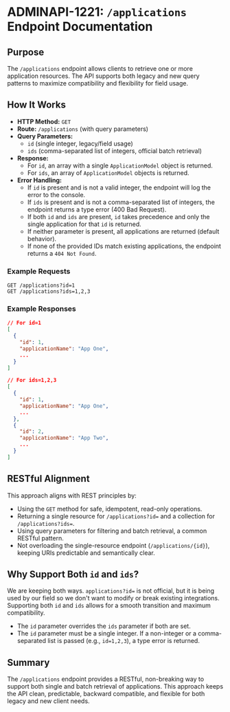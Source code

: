 # ADMINAPI-1221: `/applications` Endpoint Documentation

## Purpose

The `/applications` endpoint allows clients to retrieve one or more application resources. The API supports both legacy and new query patterns to maximize compatibility and flexibility for field usage.

## How It Works

* **HTTP Method:** `GET`
* **Route:** `/applications` (with query parameters)
* **Query Parameters:**
  * `id` (single integer, legacy/field usage)
  * `ids` (comma-separated list of integers, official batch retrieval)
* **Response:**
  * For `id`, an array with a single `ApplicationModel` object is returned.
  * For `ids`, an array of `ApplicationModel` objects is returned.
* **Error Handling:**
  * If `id` is present and is not a valid integer, the endpoint will log the error to the console.
  * If `ids` is present and is not a comma-separated list of integers, the endpoint returns a type error (400 Bad Request).
  * If both `id` and `ids` are present, `id` takes precedence and only the single application for that `id` is returned.
  * If neither parameter is present, all applications are returned (default behavior).
  * If none of the provided IDs match existing applications, the endpoint returns a `404 Not Found`.

### Example Requests

```http
GET /applications?id=1
GET /applications?ids=1,2,3
```

### Example Responses

```json
// For id=1
[ 
  {
    "id": 1,
    "applicationName": "App One",
    ...
  }
]

// For ids=1,2,3
[
  {
    "id": 1,
    "applicationName": "App One",
    ...
  },
  {
    "id": 2,
    "applicationName": "App Two",
    ...
  }
]
```

## RESTful Alignment

This approach aligns with REST principles by:

* Using the `GET` method for safe, idempotent, read-only operations.
* Returning a single resource for `/applications?id=` and a collection for `/applications?ids=`.
* Using query parameters for filtering and batch retrieval, a common RESTful pattern.
* Not overloading the single-resource endpoint (`/applications/{id}`), keeping URIs predictable and semantically clear.

## Why Support Both `id` and `ids`?

We are keeping both ways. `applications?id=` is not official, but it is being used by our field so we don't want to modify or break existing integrations. Supporting both `id` and `ids` allows for a smooth transition and maximum compatibility.

* The `id` parameter overrides the `ids` parameter if both are set.
* The `id` parameter must be a single integer. If a non-integer or a comma-separated list is passed (e.g., `id=1,2,3`), a type error is returned.

## Summary

The `/applications` endpoint provides a RESTful, non-breaking way to support both single and batch retrieval of applications. This approach keeps the API clean, predictable, backward compatible, and flexible for both legacy and new client needs.
